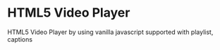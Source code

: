# HTML5 Video Player
HTML5 Video Player by using vanilla javascript supported with playlist, captions
